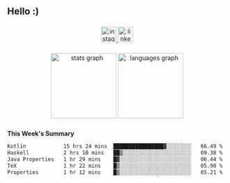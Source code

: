 <h2 align="left">Hello :)</h2>

###

<div align="center">
  <a href="https://www.instagram.com/sebi.klaus/" target="_blank">
    <img src="https://img.shields.io/static/v1?message=Instagram&logo=instagram&label=&color=E4405F&logoColor=white&labelColor=&style=for-the-badge" height="35" alt="instagram logo"  />
  </a>
  <a href="https://www.linkedin.com/in/sebastian-klaus-3aa64720b/" target="_blank">
    <img src="https://img.shields.io/static/v1?message=LinkedIn&logo=linkedin&label=&color=0077B5&logoColor=white&labelColor=&style=for-the-badge" height="35" alt="linkedin logo"  />
  </a>
</div>

###

<div align="center">
  <img src="https://github-readme-stats.vercel.app/api?username=IYourSunshineI&hide_title=false&hide_rank=false&show_icons=true&include_all_commits=true&count_private=true&disable_animations=false&theme=dracula&locale=en&hide_border=false&order=1" height="150" alt="stats graph"  />
  <img src="https://github-readme-stats.vercel.app/api/top-langs?username=IYourSunshineI&locale=en&hide_title=false&layout=compact&card_width=320&langs_count=5&theme=dracula&hide_border=false&order=2" height="150" alt="languages graph"  />
</div>

###

**This Week's Summary**
<!--START_SECTION:waka-->

```txt
Kotlin            15 hrs 24 mins  ████████████████▓░░░░░░░░   66.49 %
Haskell           2 hrs 10 mins   ██▒░░░░░░░░░░░░░░░░░░░░░░   09.38 %
Java Properties   1 hr 29 mins    █▓░░░░░░░░░░░░░░░░░░░░░░░   06.44 %
TeX               1 hr 22 mins    █▒░░░░░░░░░░░░░░░░░░░░░░░   05.90 %
Properties        1 hr 12 mins    █▒░░░░░░░░░░░░░░░░░░░░░░░   05.21 %
```

<!--END_SECTION:waka-->
